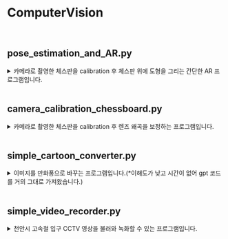 # ComputerVision



<br>



## pose_estimation_and_AR.py
<details>
<summary>카메라로 촬영한 체스판을 calibration 후 체스판 위에 도형을 그리는 간단한 AR 프로그램입니다.</summary>
<br>
프로그램을 실행하면 체스판 동영상이 재생됩니다.
    
<strong>스페이스바</strong>를 누르면 영상이 정지되며 탐지된 교차점들을 표시하고, 정지 상태에서 <strong>엔터</strong>를 누르면 정지된 이미지를 저장하며 영상이 다시 재생됩니다. <strong>esc</strong>를 누르면 동영상 창이 닫히며 저장된 이미지를 바탕으로 calibration을 시작합니다. (esc를 누르지 않아도ㅡ약 28초 가량의ㅡ영상이 종료되면 calibration을 시작합니다.)

*저장된 이미지가 많지 않을 경우 calibration의 결과가 부정확할 수 있으며, 저장된 이미지가 아예 없을 경우 calibration을 수행하지 않습니다.*

calibration이 끝나면 terminal에 calibration 결과가 아래와 같이 출력됩니다.

![image](https://github.com/user-attachments/assets/c42e3445-7d61-4eb9-ba59-2bb549a04d9b)

결과를 출력한 뒤엔 이를 기반으로 체스판 특정 위치에 실시간으로 도형을 그려넣는 영상이 새 창에서 재생됩니다.

https://github.com/user-attachments/assets/09abdfac-715f-4da6-b928-bd5639523fbc

*그려넣은 도형은 게임 젤다의 전설에 등장하는 '트라이포스' 문양입니다.*

마찬가지로 <strong>스페이스바</strong>를 눌러 영상을 정지할 수 있으며, <strong>esc</strong>를 누르면 창이 닫히며 프로그램이 종료됩니다.

</details>



<br>



## camera_calibration_chessboard.py
<details>
<summary>카메라로 촬영한 체스판을 calibration 후 렌즈 왜곡을 보정하는 프로그램입니다.</summary>
<br>
프로그램을 실행하면 체스판 동영상이 재생됩니다.
    
<strong>스페이스바</strong>를 누르면 영상이 정지되며 탐지된 교차점들을 표시하고, 정지 상태에서 <strong>엔터</strong>를 누르면 정지된 이미지를 저장하며 영상이 다시 재생됩니다. <strong>esc</strong>를 누르면 동영상 창이 닫히며 저장된 이미지를 바탕으로 calibration을 시작합니다. (esc를 누르지 않아도ㅡ약 28초 가량의ㅡ영상이 종료되면 calibration을 시작합니다.)

*저장된 이미지가 많지 않을 경우 calibration의 결과가 부정확할 수 있으며, 저장된 이미지가 아예 없을 경우 calibration을 수행하지 않습니다.*

calibration이 끝나면 terminal에 calibration 결과가 아래와 같이 출력됩니다.
![image](https://github.com/user-attachments/assets/c42e3445-7d61-4eb9-ba59-2bb549a04d9b)

    *참고 설명*
    위 calibration의 결과는
    
    f_x=460.18198331
    f_y=459.02899464
    c_x=360.47390579
    c_y=357.2166374

    k_1=-0.0440973
    k_2=0.10024221
    k_3=-0.07440193
    p_1=0.00049893
    p_2=-0.00120213

    RMSE=0.8585390497240185

    를 뜻함

결과를 출력한 뒤엔 이를 기반으로 렌즈 왜곡을 보정한 영상이 새 창에서 재생됩니다.

*원본 영상의 왜곡 정도가 심하지 않아 보정 영상과 거의 차이가 없습니다.*

![image](https://github.com/user-attachments/assets/0b73d6f3-aef5-4b67-82a1-df3f3ab9b615)



마찬가지로 <strong>스페이스바</strong>를 눌러 영상을 정지할 수 있으며, <strong>tab</strong>을 눌러 원본 영상과 왜곡 보정 영상을 번갈아가며 볼 수 있습니다. <strong>esc</strong>를 누르면 창이 닫히며 프로그램이 종료됩니다.

</details>



<br>



## simple_cartoon_converter.py
<details>
<summary>이미지를 만화풍으로 바꾸는 프로그램입니다.(*이해도가 낮고 시간이 없어 gpt 코드를 거의 그대로 가져왔습니다.)</summary>
<br>
gpt로 만든 코드에서 아래와 같이 medianBlur 인자값(커널 크기)을 5에서 3으로 변경하여 기존 코드보다 뭉개지는 정도를 줄였습니다.

    gray = cv2.medianBlur(gray, 3)

또한, Cartoon창 외에 Original창을 띄워 원본 이미지와 비교할 수 있도록 아래 코드를 추가했습니다.

    cv2.imshow("Original", img)

본 알고리즘은 MilesMorales2.jpg 이미지는 큰 이질감 없이 만화풍으로 잘 전환 됩니다.
![MilesMorales2_toCartoon](https://github.com/user-attachments/assets/01d5c766-6ec3-4d80-a8d3-1513ff85f58e)

하지만 MilesMorales1.jpg 이미지와 같이 신체의 외곽(손, 다리 등)이 다른 그림과 겹쳐지는 경우 외곽선을 제대로 형성하지 못해 선명해야할 부분이 뭉개지는 문제가 있습니다.
![MilesMorales1_toCartoon](https://github.com/user-attachments/assets/d44a1fa4-6487-4ac0-adfe-ab1da13e1cbe)
![MilesMorales1_toCartoon_Prob](https://github.com/user-attachments/assets/4b51054c-4175-470b-b220-280ff575c46f)


그림 자체의 외곽 부분은 잘 인지하여 테두리를 두껍게 해주지만 내부의 선까진 두껍게 해주지 못해 손, 발이 접히거나 다른 신체와 겹칠 경우 해당 부분은 만화풍으로 제대로 전환하지 못한다는 한계점이 존재합니다.
</details>



<br>



## simple_video_recorder.py
<details>
<summary>천안시 고속철 입구 CCTV 영상을 불러와 녹화할 수 있는 프로그램입니다.</summary>
<br>
<strong>스페이스바</strong>를 누르면 좌측 상단에 붉은 원이 생기며 녹화를 시작합니다. 스페이스바를 다시 누르면 녹화가 종료되며 동영상 파일이 mp4 확장자로 저장됩니다.

<strong>'<'</strong> 키를 입력할 때마다 밝기가 조금씩 올라갑니다. <strong>'>'</strong> 키를 입력하면 밝기가 조금씩 내려갑니다. 조정된 밝기는 녹화 영상에도 적용되나, 녹화 도중엔 밝기를 조절할 수 없습니다.

<strong>ESC</strong> 키를 누르면 프로그램이 종료됩니다.

기본 상태:
https://github.com/user-attachments/assets/6e9ca832-7e9a-4251-aa74-cbb8ad4b6aca

녹화 시작 및 종료:
https://github.com/user-attachments/assets/19fc35ee-10ac-4ecd-951a-8e99ccbba277

밝기 조절:
https://github.com/user-attachments/assets/db958ad2-bf1e-4610-8536-f37dc1ea3def
</details>
